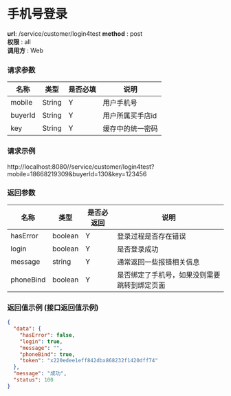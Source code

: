 手机号登录
=======

**url**: /service/customer/login4test 
**method** : post  
**权限** : all  
**调用方** : Web

### 请求参数

|     名称  	 |  类型   | 是否必填  |             说明                                                   |
|------------|--------|----------|-------------------------------------------------------------------|
| mobile       | String | Y        | 用户手机号                                         |
| buyerId      | String | Y        |用户所属买手店id                                     |
| key      | String | Y        |缓存中的统一密码                                         |

### 请求示例

http://localhost:8080//service/customer/login4test?mobile=18668219309&buyerId=130&key=123456

### 返回参数

|     名称  	 |  类型    | 是否必返回 |             说明                                          |
|------------|---------|----------|-----------------------------------------------------------|
| hasError   | boolean | Y        | 登录过程是否存在错误                                         |
| login      | boolean | Y        | 是否登录成功                                               |
| message    | string  | Y        | 通常返回一些报错相关信息                                     |
| phoneBind  | boolean | Y        | 是否绑定了手机号，如果没则需要跳转到绑定页面                    |


### 返回值示例 (接口返回值示例)

```json
{
  "data": {
    "hasError": false,
    "login": true,
    "message": "",
    "phoneBind": true,
    "token": "x220edee1eff842dbx868232f1420dff74"
  },
  "message": "成功",
  "status": 100
}
```